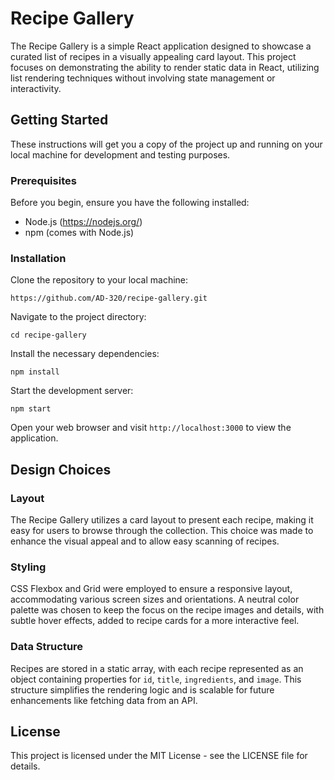 # Recipe Gallery

The Recipe Gallery is a simple React application designed to showcase a curated list of recipes in a visually appealing card layout. This project focuses on demonstrating the ability to render static data in React, utilizing list rendering techniques without involving state management or interactivity.

## Getting Started

These instructions will get you a copy of the project up and running on your local machine for development and testing purposes.

### Prerequisites

Before you begin, ensure you have the following installed:
- Node.js (https://nodejs.org/)
- npm (comes with Node.js) 

### Installation

Clone the repository to your local machine:
```
https://github.com/AD-320/recipe-gallery.git
```

Navigate to the project directory:
```
cd recipe-gallery
```
Install the necessary dependencies:
```
npm install
```
Start the development server:

```
npm start
```
Open your web browser and visit `http://localhost:3000` to view the application.

## Design Choices

### Layout
The Recipe Gallery utilizes a card layout to present each recipe, making it easy for users to browse through the collection. This choice was made to enhance the visual appeal and to allow easy scanning of recipes.

### Styling
CSS Flexbox and Grid were employed to ensure a responsive layout, accommodating various screen sizes and orientations. A neutral color palette was chosen to keep the focus on the recipe images and details, with subtle hover effects, added to recipe cards for a more interactive feel.

### Data Structure
Recipes are stored in a static array, with each recipe represented as an object containing properties for `id`, `title`, `ingredients`, and `image`. This structure simplifies the rendering logic and is scalable for future enhancements like fetching data from an API.


## License

This project is licensed under the MIT License - see the LICENSE file for details.
